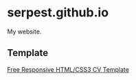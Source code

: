 # serpest.github.io

My website.

## Template

[Free Responsive HTML/CSS3 CV Template](http://www.thomashardy.me.uk/free-responsive-html-css3-cv-template)
